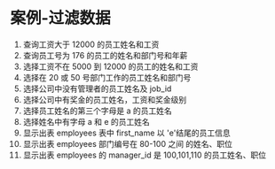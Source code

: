 # 案例-过滤数据

1. 查询工资大于 12000 的员工姓名和工资
2. 查询员工号为 176 的员工的姓名和部门号和年薪
3. 选择工资不在 5000 到 12000 的员工的姓名和工资
4. 选择在 20 或 50 号部门工作的员工姓名和部门号
5. 选择公司中没有管理者的员工姓名及 job_id
6. 选择公司中有奖金的员工姓名，工资和奖金级别
7. 选择员工姓名的第三个字母是 a 的员工姓名
8. 选择姓名中有字母 a 和 e 的员工姓名
9. 显示出表 employees 表中 first_name 以 'e'结尾的员工信息
10. 显示出表 employees 部门编号在 80-100 之间 的姓名、职位
11. 显示出表 employees 的 manager_id 是 100,101,110 的员工姓名、职位

